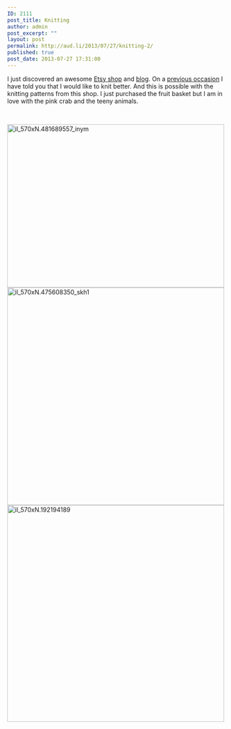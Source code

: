```yaml
---
ID: 2111
post_title: Knitting
author: admin
post_excerpt: ""
layout: post
permalink: http://aud.li/2013/07/27/knitting-2/
published: true
post_date: 2013-07-27 17:31:00
---
```

I just discovered an awesome <a href="http://www.etsy.com/shop/fluffandfuzz?ref=af_you_favshop">Etsy shop</a> and <a href="http://fluffandfuzzknitting.wordpress.com/">blog</a>. On a <a href="http://aud.li/2013/04/14/knit/">previous occasion</a> I have told you that I would like to knit better. And this is possible with the knitting patterns from this shop. I just purchased the fruit basket but I am in love with the pink crab and the teeny animals.

&nbsp;

<a href="http://aud.li/wp-content/uploads/2013/07/il_570xN.481689557_inym.jpg"><img class="alignnone size-medium wp-image-2112" alt="il_570xN.481689557_inym" src="http://aud.li/wp-content/uploads/2013/07/il_570xN.481689557_inym-500x375.jpg" width="500" height="375" /></a> <a href="http://aud.li/wp-content/uploads/2013/07/il_570xN.475608350_skh1.jpg"><img class="alignnone size-medium wp-image-2113" alt="il_570xN.475608350_skh1" src="http://aud.li/wp-content/uploads/2013/07/il_570xN.475608350_skh1-500x500.jpg" width="500" height="500" /></a> <a href="http://aud.li/wp-content/uploads/2013/07/il_570xN.192194189.jpg"><img class="alignnone size-medium wp-image-2114" alt="il_570xN.192194189" src="http://aud.li/wp-content/uploads/2013/07/il_570xN.192194189-500x498.jpg" width="500" height="498" /></a>

&nbsp;

&nbsp;